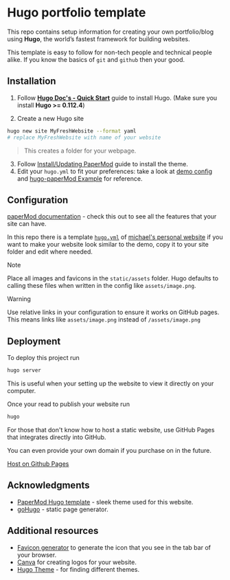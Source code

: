 # Hugo portfolio template

This repo contains setup information for creating your own portfolio/blog using **Hugo**, the world’s fastest framework for building websites.

This template is easy to follow for non-tech people and technical people alike. If you know the basics of `git` and `github` then your good.

## Installation

1. Follow **[Hugo Doc's - Quick Start](https://gohugo.io/getting-started/quick-start/)** guide to install Hugo. (Make sure you install **Hugo >= 0.112.4**)

2. Create a new Hugo site

```bash
hugo new site MyFreshWebsite --format yaml
# replace MyFreshWebsite with name of your website
```

> This creates a folder for your webpage.

3. Follow [Install/Updating PaperMod](https://github.com/adityatelange/hugo-PaperMod/wiki/Installation#installingupdating-papermod) guide to install the theme.
4. Edit your `hugo.yml` to fit your preferences: take a look at [demo config](./hugo.yml) and [hugo-paperMod Example](https://github.com/adityatelange/hugo-PaperMod/tree/exampleSite?tab=readme-ov-file) for reference.

## Configuration

[paperMod documentation](https://github.com/adityatelange/hugo-PaperMod/wiki) - check this out to see all the features that your site can have.

In this repo there is a template [`hugo.yml`](hugo.yml) of [michael's personal website](https://michaelforde.com) if you want to make your website look similar to the demo, copy it to your site folder and edit where needed.
> [!NOTE]  
> Place all images and favicons in the `static/assets` folder.
> Hugo defaults to calling these files when written in the config like `assets/image.png`.

> [!Warning]
> Use relative links in your configuration to ensure it works on GitHub pages.
> This means links like `assets/image.png` instead of `/assets/image.png`

## Deployment

To deploy this project run

```bash
hugo server
```

This is useful when your setting up the website to view it directly on your computer.

Once your read to publish your website run

```bash
hugo
```

For those that don't know how to host a static website, use GitHub Pages that integrates directly into GitHub.

You can even provide your own domain if you purchase on in the future.

[Host on Github Pages](https://gohugo.io/hosting-and-deployment/hosting-on-github/
)

## Acknowledgments

- [PaperMod Hugo template](https://github.com/adityatelange/hugo-PaperMod) - sleek theme used for this website.
- [goHugo](https://gohugo.io/) - static page generator.

## Additional resources

- [Favicon generator](https://favicon.io) to generate the icon that you see in the tab bar of your browser.
- [Canva](https://canva.com) for creating logos for your website.
- [Hugo Theme](https://themes.gohugo.io/) - for finding different themes.
